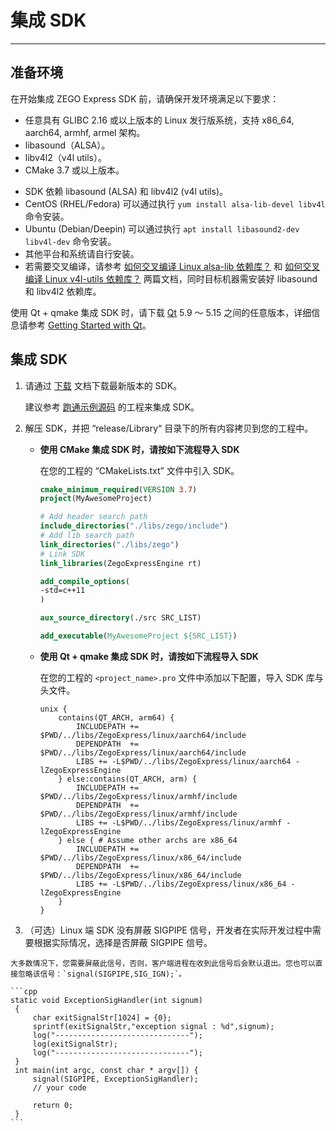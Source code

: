 # 集成 SDK

- - -

## 准备环境

在开始集成 ZEGO Express SDK 前，请确保开发环境满足以下要求：

- 任意具有 GLIBC 2.16 或以上版本的 Linux 发行版系统，支持 x86_64, aarch64, armhf, armel 架构。
- libasound（ALSA）。
- libv4l2（v4l utils）。
- CMake 3.7 或以上版本。

<Note title="说明">

- SDK 依赖 libasound (ALSA) 和 libv4l2 (v4l utils)。
- CentOS (RHEL/Fedora) 可以通过执行 `yum install alsa-lib-devel libv4l` 命令安装。
- Ubuntu (Debian/Deepin) 可以通过执行 `apt install libasound2-dev libv4l-dev` 命令安装。
- 其他平台和系统请自行安装。
- 若需要交叉编译，请参考 [如何交叉编译 Linux alsa-lib 依赖库？](http://doc-zh.zego.im/faq/alsa_lib_cross_compile?product=ExpressAudio&platform=linux) 和 [如何交叉编译 Linux v4l-utils 依赖库？](http://doc-zh.zego.im/faq/v4l_utils_cross_compile?product=ExpressVideo&platform=linux) 两篇文档，同时目标机器需安装好 libasound 和 libv4l2 依赖库。

</Note>



使用 Qt + qmake 集成 SDK 时，请下载 [Qt](http://download.qt.io/official_releases/qt) 5.9 ～ 5.15 之间的任意版本，详细信息请参考 [Getting Started with Qt](https://doc.qt.io/qt-5/gettingstarted.html)。

## 集成 SDK

1. 请通过 [下载](/real-time-video-linux-cpp/client-sdk/download-sdk) 文档下载最新版本的 SDK。

    建议参考 [跑通示例源码](/real-time-video-linux-cpp/quick-start/run-example-code) 的工程来集成 SDK。

2. 解压 SDK，并把 “release/Library“ 目录下的所有内容拷贝到您的工程中。

    - **使用 CMake 集成 SDK 时，请按如下流程导入 SDK**

        在您的工程的 “CMakeLists.txt” 文件中引入 SDK。

        ```cmake
        cmake_minimum_required(VERSION 3.7)
        project(MyAwesomeProject)

        # Add header search path
        include_directories("./libs/zego/include")
        # Add lib search path
        link_directories("./libs/zego")
        # Link SDK
        link_libraries(ZegoExpressEngine rt)

        add_compile_options(
        -std=c++11
        )

        aux_source_directory(./src SRC_LIST)

        add_executable(MyAwesomeProject ${SRC_LIST})
        ```

    - **使用 Qt + qmake 集成 SDK 时，请按如下流程导入 SDK**

        在您的工程的 `<project_name>.pro` 文件中添加以下配置，导入 SDK 库与头文件。

        ```qmake
        unix {
            contains(QT_ARCH, arm64) {
                INCLUDEPATH += $PWD/../libs/ZegoExpress/linux/aarch64/include
                DEPENDPATH  += $PWD/../libs/ZegoExpress/linux/aarch64/include
                LIBS += -L$PWD/../libs/ZegoExpress/linux/aarch64 -lZegoExpressEngine
            } else:contains(QT_ARCH, arm) {
                INCLUDEPATH += $PWD/../libs/ZegoExpress/linux/armhf/include
                DEPENDPATH  += $PWD/../libs/ZegoExpress/linux/armhf/include
                LIBS += -L$PWD/../libs/ZegoExpress/linux/armhf -lZegoExpressEngine
            } else { # Assume other archs are x86_64
                INCLUDEPATH += $PWD/../libs/ZegoExpress/linux/x86_64/include
                DEPENDPATH  += $PWD/../libs/ZegoExpress/linux/x86_64/include
                LIBS += -L$PWD/../libs/ZegoExpress/linux/x86_64 -lZegoExpressEngine
            }
        }
        ```
3. （可选）Linux 端 SDK 没有屏蔽 SIGPIPE 信号，开发者在实际开发过程中需要根据实际情况，选择是否屏蔽 SIGPIPE 信号。

<Warning title="注意">


    大多数情况下，您需要屏蔽此信号，否则，客户端进程在收到此信号后会默认退出。您也可以直接忽略该信号：`signal(SIGPIPE,SIG_IGN);`。

</Warning>



    ```cpp
    static void ExceptionSigHandler(int signum)
     {
         char exitSignalStr[1024] = {0};
         sprintf(exitSignalStr,"exception signal : %d",signum);
         log("------------------------------");
         log(exitSignalStr);
         log("------------------------------");
     }
     int main(int argc, const char * argv[]) {
         signal(SIGPIPE, ExceptionSigHandler);
         // your code

         return 0;
     }
    ```

<Content />